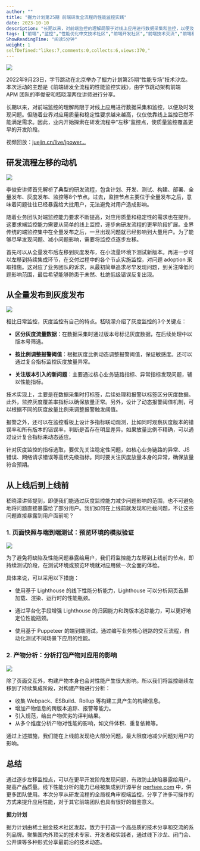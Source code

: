 ```yaml
---
author: ""
title: "掘力计划第25期 前端研发全流程的性能监控实践"
date: 2023-10-10
description: "长期以来，对前端监控的理解局限于对线上应用进行数据采集和监控，以便及时发现问题。但随着业界对应用质量和稳定性要求越来越高，仅仅依靠线上监控已然不能满足需求。因此，业内开始探索在研发流程中“左移”监控点"
tags: ["前端","监控","性能优化中文技术社区","前端开发社区","前端技术交流","前端框架教程","JavaScript 学习资源","CSS 技巧与最佳实践","HTML5 最新动态","前端工程师职业发展","开源前端项目","前端技术趋势"]
ShowReadingTime: "阅读5分钟"
weight: 1
selfDefined:"likes:7,comments:0,collects:6,views:370,"
---
```

![](/images/jueJin/964f2e18028149f.png)

2022年9月23日，字节跳动在北京举办了掘力计划第25期“性能专场”技术沙龙。本次活动的主题是《前端研发全流程的性能监控实践》，由字节跳动架构前端 APM 团队的李俊安和嵇晓濛两位讲师进行分享。

长期以来，对前端监控的理解局限于对线上应用进行数据采集和监控，以便及时发现问题。但随着业界对应用质量和稳定性要求越来越高，仅仅依靠线上监控已然不能满足需求。因此，业内开始探索在研发流程中“左移”监控点，使质量监控覆盖更早的开发阶段。

视频回放：[juejin.cn/live/jpower…](https://juejin.cn/live/jpowermeetup25 "https://juejin.cn/live/jpowermeetup25")

研发流程左移的动机
---------

![](/images/jueJin/674ec4b8d44b4ee.png)

李俊安讲师首先解析了典型的研发流程，包含计划、开发、测试、构建、部署、全量发布、灰度发布、监控等8个节点。过去，监控节点主要位于全量发布之后，意味着问题往往已经暴露给大批用户，无法避免对用户造成影响。

随着业务团队对端监控能力要求不断提高，对应用质量和稳定性的需求也在提升。这要求端监控能力需要从简单的线上监控，逐步向研发流程的更早阶段扩展。业界传统的端监控集中在全量发布之后，一旦出现问题就已经影响到大量用户。为了能够尽早发现问题、减小问题影响，需要将监控点逐步左移。

首先可以从全量发布后左移到灰度发布，在小流量环境下测试新版本。再进一步可以左移到持续集成环节，在交付过程中的各个节点实施监控，对问题 adoption 采取措施。这对应了业务团队的诉求，从最初简单追求尽早发现问题，到关注降低问题影响范围，最后希望能够防患于未然、杜绝低级错误反复出现。

从全量发布到灰度发布
----------

![](/images/jueJin/6e9d91db1408450.png)

相比日常监控，灰度监控有自己的特点。嵇晓濛介绍了灰度监控的3个关键点：

*   **区分灰度流量数据**：在数据采集时通过版本号标记灰度数据，在后续处理中以版本号筛选。
    
*   **按比例调整报警阈值**：根据灰度比例动态调整报警阈值，保证敏感度。还可以通过复合指标监控灰度放量异常。
    
*   **关注版本引入的新问题**：主要通过核心业务链路指标、异常指标发现问题，辅以性能指标。
    

技术实现上，主要是在数据采集时打标签，后续处理和报警以标签区分灰度数据。此外，监控灰度覆盖率指标以确保放量正常。另外，设计了动态报警阈值机制，可以根据不同的灰度放量比例来调整报警触发阈值。

报警之外，还可以在监控看板上设计多指标联动观测，比如同时观察灰度版本的错误率和所有版本的错误率，判断是否存在明显差异。如果放量比例不精确，可以通过设计复合指标来动态适应。

针对灰度监控的指标选取，要优先关注稳定性问题，如核心业务链路的异常、JS 错误、网络请求错误等高优先级指标。同时要关注灰度放量本身的异常，确保放量符合预期。

从上线后到上线前
--------

嵇晓濛讲师提到，即便我们能通过灰度监控能力减少问题影响的范围，也不可避免地将问题直接暴露给了部分用户。我们如何在上线前就发现和拦截问题，不让这些问题直接暴露到用户面前呢？

### 1\. 页面快照与端到端测试：预览环境的模拟验证

![](/images/jueJin/bf2a1cdd064049f.png)

为了避免将缺陷及性能问题暴露给用户，我们将监控能力左移到上线前的节点，即持续测试阶段，在测试环境或预览环境就对应用做一次全面的体检。

具体来说，可以采用以下措施：

*   使用基于 Lighthouse 的线下性能分析能力，Lighthouse 可以分析网页首屏加载、渲染、运行时的性能瓶颈。
    
*   通过平台化手段增强 Lighthouse 的归因能力和跨版本追踪能力，可以更好地定位性能瓶颈。
    
*   使用基于 Puppeteer 的端到端测试。通过编写业务核心链路的交互流程，自动化测试不同场景下应用的性能。
    

### 2\. 产物分析：分析打包产物对应用的影响

![](/images/jueJin/3c0beaafadad434.png)

除了页面交互外，构建产物本身也会对性能产生很大影响。所以我们将监控继续左移到了持续集成阶段，对构建产物进行分析：

*   收集 Webpack、ESBuild、Rollup 等构建工具产生的构建信息。
*   增加产物信息的跨版本追踪、报警等能力。
*   引入规范，给出产物优劣的评判结果。
*   从多个维度分析产物对性能的影响，如文件体积、重复依赖等。

通过上述措施，我们能在上线前发现绝大部分问题，最大限度地减少问题对用户的影响。

总结
--

通过逐步左移监控点，可以在更早开发阶段发现问题，有效防止缺陷暴露给用户，提高产品质量。线下性能分析的能力已经被集成到开源平台 [perfsee.com](https://link.juejin.cn?target=https%3A%2F%2Fperfsee.com%2F "https://perfsee.com/") 中，供更多团队使用。本次分享从研发流程的全局视角审视端监控，分享了许多可操作的方式来提升应用性能，对于其它前端团队也具有很好的借鉴意义。

**掘力计划**

掘力计划由稀土掘金技术社区发起，致力于打造一个高品质的技术分享和交流的系列品牌。聚集国内外顶尖的技术专家、开发者和实践者，通过线下沙龙、闭门会、公开课等多种形式分享最前沿的技术动态。